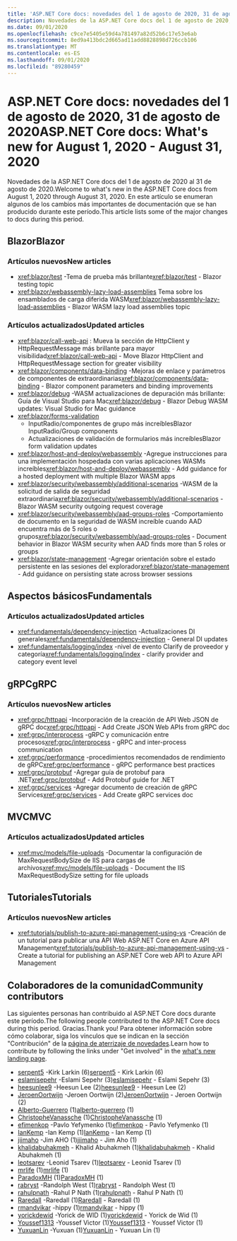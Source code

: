 ```yaml
---
title: 'ASP.NET Core docs: novedades del 1 de agosto de 2020, 31 de agosto de 2020'
description: Novedades de la ASP.NET Core docs del 1 de agosto de 2020, 31 de agosto de 2020.
ms.date: 09/01/2020
ms.openlocfilehash: c9ce7e5405e59d4a781497a82d52b6c17e53e6ab
ms.sourcegitcommit: 8ed9a413bdc2d665ad11add8828898d726ccb106
ms.translationtype: MT
ms.contentlocale: es-ES
ms.lasthandoff: 09/01/2020
ms.locfileid: "89280459"
---
```

# <a name="aspnet-core-docs-whats-new-for-august-1-2020---august-31-2020"></a><span data-ttu-id="c284a-103">ASP.NET Core docs: novedades del 1 de agosto de 2020, 31 de agosto de 2020</span><span class="sxs-lookup"><span data-stu-id="c284a-103">ASP.NET Core docs: What's new for August 1, 2020 - August 31, 2020</span></span>

<span data-ttu-id="c284a-104">Novedades de la ASP.NET Core docs del 1 de agosto de 2020 al 31 de agosto de 2020.</span><span class="sxs-lookup"><span data-stu-id="c284a-104">Welcome to what's new in the ASP.NET Core docs from August 1, 2020 through August 31, 2020.</span></span> <span data-ttu-id="c284a-105">En este artículo se enumeran algunos de los cambios más importantes de documentación que se han producido durante este período.</span><span class="sxs-lookup"><span data-stu-id="c284a-105">This article lists some of the major changes to docs during this period.</span></span>

## <a name="blazor"></a><span data-ttu-id="c284a-106">Blazor</span><span class="sxs-lookup"><span data-stu-id="c284a-106">Blazor</span></span>

### <a name="new-articles"></a><span data-ttu-id="c284a-107">Artículos nuevos</span><span class="sxs-lookup"><span data-stu-id="c284a-107">New articles</span></span>

- <span data-ttu-id="c284a-108"><xref:blazor/test> -Tema de prueba más brillante</span><span class="sxs-lookup"><span data-stu-id="c284a-108"><xref:blazor/test> - Blazor testing topic</span></span>
- <span data-ttu-id="c284a-109"><xref:blazor/webassembly-lazy-load-assemblies> Tema sobre los ensamblados de carga diferida WASM</span><span class="sxs-lookup"><span data-stu-id="c284a-109"><xref:blazor/webassembly-lazy-load-assemblies> - Blazor WASM lazy load assemblies topic</span></span>

### <a name="updated-articles"></a><span data-ttu-id="c284a-110">Artículos actualizados</span><span class="sxs-lookup"><span data-stu-id="c284a-110">Updated articles</span></span>

- <span data-ttu-id="c284a-111"><xref:blazor/call-web-api> : Mueva la sección de HttpClient y HttpRequestMessage más brillante para mayor visibilidad</span><span class="sxs-lookup"><span data-stu-id="c284a-111"><xref:blazor/call-web-api> - Move Blazor HttpClient and HttpRequestMessage section for greater visibility</span></span>
- <span data-ttu-id="c284a-112"><xref:blazor/components/data-binding> -Mejoras de enlace y parámetros de componentes de extraordinarias</span><span class="sxs-lookup"><span data-stu-id="c284a-112"><xref:blazor/components/data-binding> - Blazor component parameters and binding improvements</span></span>
- <span data-ttu-id="c284a-113"><xref:blazor/debug> -WASM actualizaciones de depuración más brillante: Guía de Visual Studio para Mac</span><span class="sxs-lookup"><span data-stu-id="c284a-113"><xref:blazor/debug> - Blazor Debug WASM updates: Visual Studio for Mac guidance</span></span>
- <xref:blazor/forms-validation>
  - <span data-ttu-id="c284a-114">InputRadio/componentes de grupo más increíbles</span><span class="sxs-lookup"><span data-stu-id="c284a-114">Blazor InputRadio/Group components</span></span>
  - <span data-ttu-id="c284a-115">Actualizaciones de validación de formularios más increíbles</span><span class="sxs-lookup"><span data-stu-id="c284a-115">Blazor form validation updates</span></span>
- <span data-ttu-id="c284a-116"><xref:blazor/host-and-deploy/webassembly> -Agregue instrucciones para una implementación hospedada con varias aplicaciones WASMs increíbles</span><span class="sxs-lookup"><span data-stu-id="c284a-116"><xref:blazor/host-and-deploy/webassembly> - Add guidance for a hosted deployment with multiple Blazor WASM apps</span></span>
- <span data-ttu-id="c284a-117"><xref:blazor/security/webassembly/additional-scenarios> -WASM de la solicitud de salida de seguridad extraordinaria</span><span class="sxs-lookup"><span data-stu-id="c284a-117"><xref:blazor/security/webassembly/additional-scenarios> - Blazor WASM security outgoing request coverage</span></span>
- <span data-ttu-id="c284a-118"><xref:blazor/security/webassembly/aad-groups-roles> -Comportamiento de documento en la seguridad de WASM increíble cuando AAD encuentra más de 5 roles o grupos</span><span class="sxs-lookup"><span data-stu-id="c284a-118"><xref:blazor/security/webassembly/aad-groups-roles> - Document behavior in Blazor WASM security when AAD finds more than 5 roles or groups</span></span>
- <span data-ttu-id="c284a-119"><xref:blazor/state-management> -Agregar orientación sobre el estado persistente en las sesiones del explorador</span><span class="sxs-lookup"><span data-stu-id="c284a-119"><xref:blazor/state-management> - Add guidance on persisting state across browser sessions</span></span>

## <a name="fundamentals"></a><span data-ttu-id="c284a-120">Aspectos básicos</span><span class="sxs-lookup"><span data-stu-id="c284a-120">Fundamentals</span></span>

### <a name="updated-articles"></a><span data-ttu-id="c284a-121">Artículos actualizados</span><span class="sxs-lookup"><span data-stu-id="c284a-121">Updated articles</span></span>

- <span data-ttu-id="c284a-122"><xref:fundamentals/dependency-injection> -Actualizaciones DI generales</span><span class="sxs-lookup"><span data-stu-id="c284a-122"><xref:fundamentals/dependency-injection> - General DI updates</span></span>
- <span data-ttu-id="c284a-123"><xref:fundamentals/logging/index> -nivel de evento Clarify de proveedor y categoría</span><span class="sxs-lookup"><span data-stu-id="c284a-123"><xref:fundamentals/logging/index> - clarify provider and category event level</span></span>

## <a name="grpc"></a><span data-ttu-id="c284a-124">gRPC</span><span class="sxs-lookup"><span data-stu-id="c284a-124">gRPC</span></span>

### <a name="new-articles"></a><span data-ttu-id="c284a-125">Artículos nuevos</span><span class="sxs-lookup"><span data-stu-id="c284a-125">New articles</span></span>

- <span data-ttu-id="c284a-126"><xref:grpc/httpapi> -Incorporación de la creación de API Web JSON de gRPC doc</span><span class="sxs-lookup"><span data-stu-id="c284a-126"><xref:grpc/httpapi> - Add Create JSON Web APIs from gRPC doc</span></span>
- <span data-ttu-id="c284a-127"><xref:grpc/interprocess> -gRPC y comunicación entre procesos</span><span class="sxs-lookup"><span data-stu-id="c284a-127"><xref:grpc/interprocess> - gRPC and inter-process communication</span></span>
- <span data-ttu-id="c284a-128"><xref:grpc/performance> -procedimientos recomendados de rendimiento de gRPC</span><span class="sxs-lookup"><span data-stu-id="c284a-128"><xref:grpc/performance> - gRPC performance best practices</span></span>
- <span data-ttu-id="c284a-129"><xref:grpc/protobuf> -Agregar guía de protobuf para .NET</span><span class="sxs-lookup"><span data-stu-id="c284a-129"><xref:grpc/protobuf> - Add Protobuf guide for .NET</span></span>
- <span data-ttu-id="c284a-130"><xref:grpc/services> -Agregar documento de creación de gRPC Services</span><span class="sxs-lookup"><span data-stu-id="c284a-130"><xref:grpc/services> - Add Create gRPC services doc</span></span>

## <a name="mvc"></a><span data-ttu-id="c284a-131">MVC</span><span class="sxs-lookup"><span data-stu-id="c284a-131">MVC</span></span>

### <a name="updated-articles"></a><span data-ttu-id="c284a-132">Artículos actualizados</span><span class="sxs-lookup"><span data-stu-id="c284a-132">Updated articles</span></span>

- <span data-ttu-id="c284a-133"><xref:mvc/models/file-uploads> -Documentar la configuración de MaxRequestBodySize de IIS para cargas de archivos</span><span class="sxs-lookup"><span data-stu-id="c284a-133"><xref:mvc/models/file-uploads> - Document the IIS MaxRequestBodySize setting for file uploads</span></span>

## <a name="tutorials"></a><span data-ttu-id="c284a-134">Tutoriales</span><span class="sxs-lookup"><span data-stu-id="c284a-134">Tutorials</span></span>

### <a name="new-articles"></a><span data-ttu-id="c284a-135">Artículos nuevos</span><span class="sxs-lookup"><span data-stu-id="c284a-135">New articles</span></span>

- <span data-ttu-id="c284a-136"><xref:tutorials/publish-to-azure-api-management-using-vs> -Creación de un tutorial para publicar una API Web ASP.NET Core en Azure API Management</span><span class="sxs-lookup"><span data-stu-id="c284a-136"><xref:tutorials/publish-to-azure-api-management-using-vs> - Create a tutorial for publishing an ASP.NET Core web API to Azure API Management</span></span>

## <a name="community-contributors"></a><span data-ttu-id="c284a-137">Colaboradores de la comunidad</span><span class="sxs-lookup"><span data-stu-id="c284a-137">Community contributors</span></span>

<span data-ttu-id="c284a-138">Las siguientes personas han contribuido al ASP.NET Core docs durante este período.</span><span class="sxs-lookup"><span data-stu-id="c284a-138">The following people contributed to the ASP.NET Core docs during this period.</span></span> <span data-ttu-id="c284a-139">Gracias.</span><span class="sxs-lookup"><span data-stu-id="c284a-139">Thank you!</span></span> <span data-ttu-id="c284a-140">Para obtener información sobre cómo colaborar, siga los vínculos que se indican en la sección "Contribución" de la [página de aterrizaje de novedades](index.yml).</span><span class="sxs-lookup"><span data-stu-id="c284a-140">Learn how to contribute by following the links under "Get involved" in the [what's new landing page](index.yml).</span></span>

- <span data-ttu-id="c284a-141">[serpent5](https://github.com/serpent5) -Kirk Larkin (6)</span><span class="sxs-lookup"><span data-stu-id="c284a-141">[serpent5](https://github.com/serpent5) - Kirk Larkin (6)</span></span>
- <span data-ttu-id="c284a-142">[eslamisepehr](https://github.com/eslamisepehr) -Eslami Sepehr (3)</span><span class="sxs-lookup"><span data-stu-id="c284a-142">[eslamisepehr](https://github.com/eslamisepehr) - Eslami Sepehr (3)</span></span>
- <span data-ttu-id="c284a-143">[heesunlee9](https://github.com/heesunlee9) -Heesun Lee (2)</span><span class="sxs-lookup"><span data-stu-id="c284a-143">[heesunlee9](https://github.com/heesunlee9) - Heesun Lee (2)</span></span>
- <span data-ttu-id="c284a-144">[JeroenOortwijn](https://github.com/JeroenOortwijn) -Jeroen Oortwijn (2)</span><span class="sxs-lookup"><span data-stu-id="c284a-144">[JeroenOortwijn](https://github.com/JeroenOortwijn) - Jeroen Oortwijn (2)</span></span>
- <span data-ttu-id="c284a-145">[Alberto-Guerrero](https://github.com/alberto-guerrero) (1)</span><span class="sxs-lookup"><span data-stu-id="c284a-145">[alberto-guerrero](https://github.com/alberto-guerrero) (1)</span></span>
- <span data-ttu-id="c284a-146">[ChristopheVanassche](https://github.com/ChristopheVanassche) (1)</span><span class="sxs-lookup"><span data-stu-id="c284a-146">[ChristopheVanassche](https://github.com/ChristopheVanassche) (1)</span></span>
- <span data-ttu-id="c284a-147">[efimenkop](https://github.com/efimenkop) -Pavlo Yefymenko (1)</span><span class="sxs-lookup"><span data-stu-id="c284a-147">[efimenkop](https://github.com/efimenkop) - Pavlo Yefymenko (1)</span></span>
- <span data-ttu-id="c284a-148">[IanKemp](https://github.com/IanKemp) -Ian Kemp (1)</span><span class="sxs-lookup"><span data-stu-id="c284a-148">[IanKemp](https://github.com/IanKemp) - Ian Kemp (1)</span></span>
- <span data-ttu-id="c284a-149">[jiimaho](https://github.com/jiimaho) -Jim AHO (1)</span><span class="sxs-lookup"><span data-stu-id="c284a-149">[jiimaho](https://github.com/jiimaho) - Jim Aho (1)</span></span>
- <span data-ttu-id="c284a-150">[khalidabuhakmeh](https://github.com/khalidabuhakmeh) - Khalid Abuhakmeh (1)</span><span class="sxs-lookup"><span data-stu-id="c284a-150">[khalidabuhakmeh](https://github.com/khalidabuhakmeh) - Khalid Abuhakmeh (1)</span></span>
- <span data-ttu-id="c284a-151">[leotsarev](https://github.com/leotsarev) -Leonid Tsarev (1)</span><span class="sxs-lookup"><span data-stu-id="c284a-151">[leotsarev](https://github.com/leotsarev) - Leonid Tsarev (1)</span></span>
- <span data-ttu-id="c284a-152">[mrlife](https://github.com/mrlife) (1)</span><span class="sxs-lookup"><span data-stu-id="c284a-152">[mrlife](https://github.com/mrlife) (1)</span></span>
- <span data-ttu-id="c284a-153">[ParadoxMH](https://github.com/ParadoxMH) (1)</span><span class="sxs-lookup"><span data-stu-id="c284a-153">[ParadoxMH](https://github.com/ParadoxMH) (1)</span></span>
- <span data-ttu-id="c284a-154">[rabryst](https://github.com/rabryst) -Randolph West (1)</span><span class="sxs-lookup"><span data-stu-id="c284a-154">[rabryst](https://github.com/rabryst) - Randolph West (1)</span></span>
- <span data-ttu-id="c284a-155">[rahulpnath](https://github.com/rahulpnath) -Rahul P Nath (1)</span><span class="sxs-lookup"><span data-stu-id="c284a-155">[rahulpnath](https://github.com/rahulpnath) - Rahul P Nath (1)</span></span>
- <span data-ttu-id="c284a-156">[Raredall](https://github.com/Raredall) -Raredall (1)</span><span class="sxs-lookup"><span data-stu-id="c284a-156">[Raredall](https://github.com/Raredall) - Raredall (1)</span></span>
- <span data-ttu-id="c284a-157">[rmandvikar](https://github.com/rmandvikar) -hippy (1)</span><span class="sxs-lookup"><span data-stu-id="c284a-157">[rmandvikar](https://github.com/rmandvikar) - hippy (1)</span></span>
- <span data-ttu-id="c284a-158">[yorickdewid](https://github.com/yorickdewid) -Yorick de WID (1)</span><span class="sxs-lookup"><span data-stu-id="c284a-158">[yorickdewid](https://github.com/yorickdewid) - Yorick de Wid (1)</span></span>
- <span data-ttu-id="c284a-159">[Youssef1313](https://github.com/Youssef1313) -Youssef Victor (1)</span><span class="sxs-lookup"><span data-stu-id="c284a-159">[Youssef1313](https://github.com/Youssef1313) - Youssef Victor (1)</span></span>
- <span data-ttu-id="c284a-160">[YuxuanLin](https://github.com/YuxuanLin) -Yuxuan (1)</span><span class="sxs-lookup"><span data-stu-id="c284a-160">[YuxuanLin](https://github.com/YuxuanLin) - Yuxuan Lin (1)</span></span>
